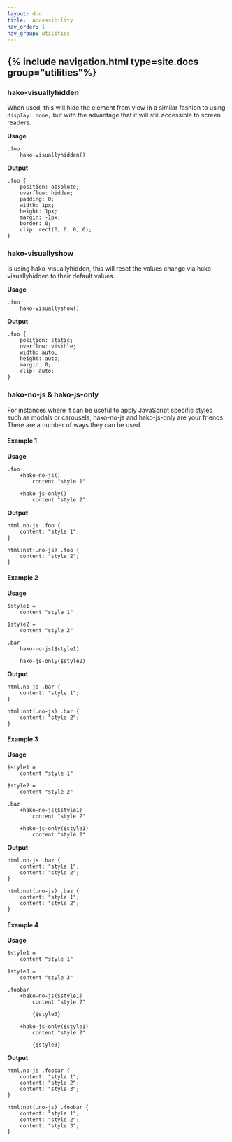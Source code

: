 ```yaml
---
layout: doc
title:  Accessibility
nav_order: 1
nav_group: utilities
---
```


{% include navigation.html type=site.docs group="utilities"%}
---

### hako-visuallyhidden

When used, this will hide the element from view in a similar fashion to using `display: none;` but with the advantage that it will still accessible to screen readers.


**Usage**

```
.foo
    hako-visuallyhidden()
```

**Output**

```
.foo {
    position: absolute;
    overflow: hidden;
    padding: 0;
    width: 1px;
    height: 1px;
    margin: -1px;
    border: 0;
    clip: rect(0, 0, 0, 0);
}
```

### hako-visuallyshow

Is using hako-visuallyhidden, this will reset the values change via hako-visuallyhidden to their default values.


**Usage**

```
.foo
    hako-visuallyshow()
```

**Output**

```
.foo {
    position: static;
    overflow: visible;
    width: auto;
    height: auto;
    margin: 0;
    clip: auto;
}
```

### hako-no-js &amp; hako-js-only

For instances where it can be useful to apply JavaScript specific styles such as modals or carousels, hako-no-js and hako-js-only are your friends. There are a number of ways they can be used.

#### Example 1

**Usage**

```
.foo
    +hako-no-js()
        content "style 1"

    +hako-js-only()
        content "style 2"
```

**Output**

```
html.no-js .foo {
    content: "style 1";
}

html:not(.no-js) .foo {
    content: "style 2";
}
```

#### Example 2

**Usage**

```
$style1 =
    content "style 1"

$style2 =
    content "style 2"

.bar
    hako-no-js($style1)

    hako-js-only($style2)

```

**Output**

```
html.no-js .bar {
    content: "style 1";
}

html:not(.no-js) .bar {
    content: "style 2";
}
```

#### Example 3

**Usage**

```
$style1 =
    content "style 1"

$style2 =
    content "style 2"

.baz
    +hako-no-js($style1)
        content "style 2"

    +hako-js-only($style1)
        content "style 2"
```

**Output**

```
html.no-js .baz {
    content: "style 1";
    content: "style 2";
}

html:not(.no-js) .baz {
    content: "style 1";
    content: "style 2";
}
```

#### Example 4

**Usage**

```
$style1 =
    content "style 1"

$style3 =
    content "style 3"

.foobar
    +hako-no-js($style1)
        content "style 2"

        {$style3}

    +hako-js-only($style1)
        content "style 2"

        {$style3}
```

**Output**

```
html.no-js .foobar {
    content: "style 1";
    content: "style 2";
    content: "style 3";
}

html:not(.no-js) .foobar {
    content: "style 1";
    content: "style 2";
    content: "style 3";
}
```
